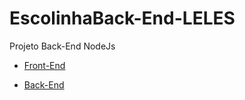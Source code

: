 # EscolinhaBack-End-LELES
Projeto Back-End NodeJs

* [Front-End](https://github.com/JoseCamilo/EscolinhaFront-End-LELES)

* [Back-End](https://github.com/marllonfernandes/EscolinhaBack-End-LELES) 
